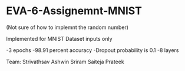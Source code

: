 # EVA-6-Assignemnt-MNIST

(Not sure of how to implemnt the random number)

Implemented for MNIST Dataset inputs only

-3 epochs
-98.91 percent accuracy
-Dropout probability is 0.1
-8 layers

Team:
Strivathsav Ashwin
Sriram Saiteja
Prateek
